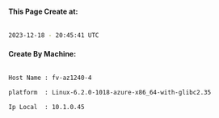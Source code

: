 
   
#### This Page Create at:

```bash

2023-12-18 - 20:45:41 UTC

```

#### Create By Machine:

```bash

Host Name : fv-az1240-4

platform  : Linux-6.2.0-1018-azure-x86_64-with-glibc2.35

Ip Local  : 10.1.0.45

```

